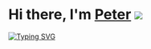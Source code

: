 # Hi there, I'm [Peter](https://t.me/smortlly)  ![](https://komarev.com/ghpvc/?username=Petr-Zaznobin&color=lightgrey)
[![Typing SVG](https://readme-typing-svg.herokuapp.com?font=Fira+Code&size=30&duration=3000&pause=1000&color=A61FF7&background=000000BF&random=false&width=435&lines=Сферический+конь.+.+.;.+.+.+в+вакууме)](https://git.io/typing-svg)
